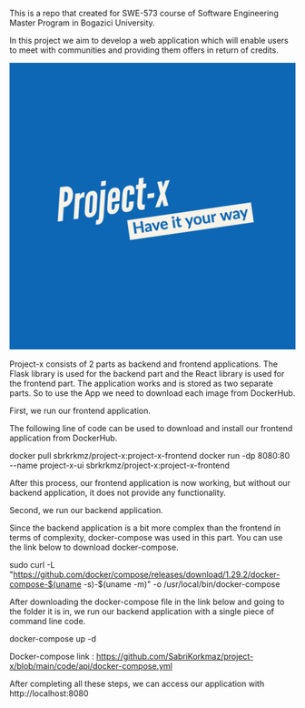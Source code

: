This is a repo that created for SWE-573 course of Software Engineering Master Program in Bogazici University.

In this project we aim to develop a web application which will enable users to meet with communities and providing them offers in return of credits.

![](https://github.com/SabriKorkmaz/project-x/blob/main/code/app/src/assets/logo/Project-x-logos.jpeg?raw=true)

Project-x consists of 2 parts as backend and frontend applications. The Flask library is used for the backend part and the React library is used for the frontend part. The application works and is stored as two separate parts. So to use the App we need to download each image from DockerHub.

First, we run our frontend application.

The following line of code can be used to download and install our frontend application from DockerHub.

docker pull sbrkrkmz/project-x:project-x-frontend
docker run -dp 8080:80 --name project-x-ui sbrkrkmz/project-x:project-x-frontend

After this process, our frontend application is now working, but without our backend application, it does not provide any functionality.

Second, we run our backend application.

Since the backend application is a bit more complex than the frontend in terms of complexity, docker-compose was used in this part. You can use the link below to download docker-compose.

sudo curl -L "https://github.com/docker/compose/releases/download/1.29.2/docker-compose-$(uname -s)-$(uname -m)" -o /usr/local/bin/docker-compose

After downloading the docker-compose file in the link below and going to the folder it is in, we run our backend application with a single piece of command line code.

docker-compose up -d

Docker-compose link : 
https://github.com/SabriKorkmaz/project-x/blob/main/code/api/docker-compose.yml

After completing all these steps, we can access our application with http://localhost:8080


